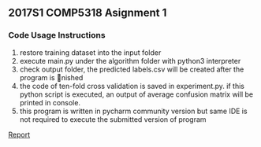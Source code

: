 ## 2017S1 COMP5318 Asignment 1
### Code Usage Instructions

1. restore training dataset into the input folder
2. execute main.py under the algorithm folder
with python3 interpreter
3. check output folder, the predicted labels.csv
will be created after the program is nished
4. the code of ten-fold cross validation is saved
in experiment.py. if this python script is executed,
an output of average confusion matrix
will be printed in console.
5. this program is written in pycharm community
version but same IDE is not required to execute
the submitted version of program

[Report](/report.pdf)
